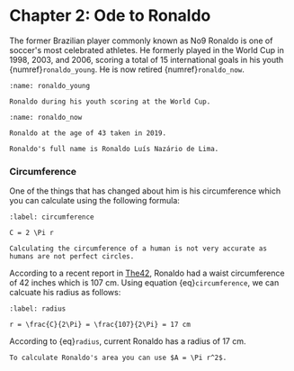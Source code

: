 # Chapter 2: Ode to Ronaldo

The former Brazilian player commonly known as No9 Ronaldo is one of soccer's most celebrated athletes. He formerly played in the World Cup in 1998, 2003, and 2006, scoring a total of 15 international goals in his youth {numref}`ronaldo_young`. He is now retired {numref}`ronaldo_now`.

```{figure} https://www.si.com/.image/c_limit%2Ccs_srgb%2Cq_auto:good%2Cw_700/MTc5NTMyNzYwNTE0MzA3MjA5/gettyimages-892333.webp
:name: ronaldo_young

Ronaldo during his youth scoring at the World Cup.
```

```{figure} https://upload.wikimedia.org/wikipedia/commons/7/74/051119SMcC0014.jpg
:name: ronaldo_now

Ronaldo at the age of 43 taken in 2019. 
```

```{margin} Did you know?
Ronaldo's full name is Ronaldo Luís Nazário de Lima.
```

### Circumference

One of the things that has changed about him is his circumference which you can calculate using the following formula:


```{math}
:label: circumference

C = 2 \Pi r

```

```{danger}
Calculating the circumference of a human is not very accurate as humans are not perfect circles.
```

According to a recent report in [The42](https://www.the42.ie/brazils-ronaldo-loses-17-kilos-in-reality-show-719895-Dec2012/), Ronaldo had a waist circumference of 42 inches which is 107 cm. Using equation {eq}`circumference`, we can calcuate his radius as follows:

```{math}
:label: radius

r = \frac{C}{2\Pi} = \frac{107}{2\Pi} = 17 cm

```

According to {eq}`radius`, current Ronaldo has a radius of 17 cm. 

```{tip}
To calculate Ronaldo's area you can use $A = \Pi r^2$.
```
